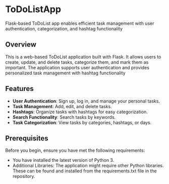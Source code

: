 # ToDoListApp
Flask-based ToDoList app enables efficient task management with user authentication, categorization, and hashtag functionality
## Overview
This is a web-based ToDoList application built with Flask. It allows users to create, update, and delete tasks, categorize them, and mark them as important. The application supports user authentication and provides personalized task management with hashtag functionality
## Features
- **User Authentication**: Sign up, log in, and manage your personal tasks. 
- **Task Management**: Add, edit, and delete tasks. 
- **Hashtags**: Organize tasks with hashtags for easy categorization. 
- **Search Functionality**: Search tasks by keywords. 
- **Task Categorization**: View tasks by categories, hashtags, or days.

## Prerequisites
Before you begin, ensure you have met the following requirements:
- You have installed the latest version of Python 3.
- Additional Libraries: The application might require other Python libraries. These can be found and installed from the requirements.txt file in the repository.